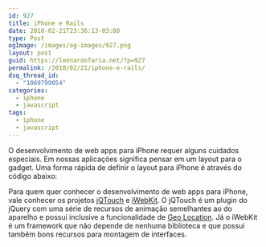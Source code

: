 ```yaml
---
id: 927
title: iPhone e Rails
date: 2010-02-21T23:36:13-03:00
type: Post
ogImage: /images/og-images/927.png
layout: post
guid: https://leonardofaria.net/?p=927
permalink: /2010/02/21/iphone-e-rails/
dsq_thread_id:
  - "1069799054"
categories:
  - iphone
  - javascript
tags:
  - iphone
  - javascript
---
```

O desenvolvimento de web apps para iPhone requer alguns cuidados especiais. Em nossas aplicações significa pensar em um layout para o gadget. Uma forma rápida de definir o layout para iPhone é através do código abaixo: 

Para quem quer conhecer o desenvolvimento de web apps para iPhone, vale conhecer os projetos [jQTouch](http://www.jqtouch.com) e [iWebKit](http://iwebkit.net/). O jQTouch é um plugin do jQuery com uma série de recursos de animação semelhantes ao do aparelho e possui inclusive a funcionalidade de [Geo Location](http://www.jqtouch.com/preview/demos/ext_location/). Já o iWebKit é um framework que não depende de nenhuma biblioteca e que possui também bons recursos para montagem de interfaces.
